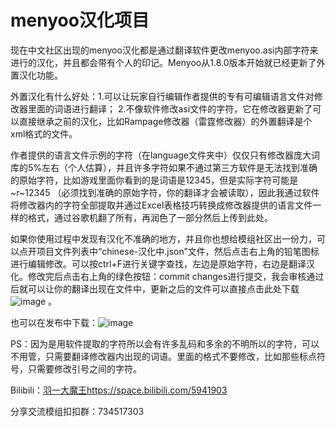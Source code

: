 # menyoo汉化项目
现在中文社区出现的menyoo汉化都是通过翻译软件更改menyoo.asi内部字符来进行的汉化，并且都会带有个人的印记。Menyoo从1.8.0版本开始就已经更新了外置汉化功能。

外置汉化有什么好处：1.可以让玩家自行编辑作者提供的专有可编辑语言文件对修改器里面的词语进行翻译；
2.不像软件修改asi文件的字符，它在修改器更新了可以直接继承之前的汉化，比如Rampage修改器（雷霆修改器）的外置翻译是个xml格式的文件。

作者提供的语言文件示例的字符（在language文件夹中）仅仅只有修改器庞大词库的5%左右（个人估算），并且许多字符如果不通过第三方软件是无法找到准确的原始字符，比如游戏里面你看到的是词语是12345，但是实际字符可能是 ~r~12345 （必须找到准确的原始字符，你的翻译才会被读取），因此我通过软件将修改器内的字符全部提取并通过Excel表格技巧转换成修改器提供的语言文件一样的格式，通过谷歌机翻了所有，再润色了一部分然后上传到此处。
		
如果你使用过程中发现有汉化不准确的地方，并且你也想给模组社区出一份力，可以点开项目文件列表中“chinese-汉化中.json”文件，然后点击右上角的铅笔图标进行编辑修改。可以按ctrl+F进行关键字查找，左边是原始字符，右边是翻译汉化。修改完后点击右上角的绿色按钮：commit changes进行提交，我会审核通过后就可以让你的翻译出现在文件中，更新之后的文件可以直接点击此处下载![image](https://github.com/lucienlmy/Menyoo-Translation/assets/101241027/69b1b2ed-4e5f-43c1-b87b-91608574074c)
。

也可以在发布中下载：![image](https://github.com/lucienlmy/Menyoo-Translation/assets/101241027/52e29cca-61ee-485a-8fb5-ae991e9c9ed7)


PS：因为是用软件提取的字符所以会有许多乱码和多余的不明所以的字符，可以不用管，只需要翻译修改器内出现的词语。里面的格式不要修改，比如那些标点符号，只需要修改引号之间的字符。

Bilibili：[羽一大魔王](https://space.bilibili.com/5941903)https://space.bilibili.com/5941903

分享交流模组扣扣群：734517303
